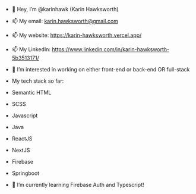 - 👋 Hey, I’m @karinhawk (Karin Hawksworth)


-  📫 My email: karin.hawksworth@gmail.com
-  📫 My website: https://karin-hawksworth.vercel.app/
-  📫 My LinkedIn: https://www.linkedin.com/in/karin-hawksworth-5b3513171/


- 👀 I’m interested in working on either front-end or back-end OR full-stack


- My tech stack so far:
- Semantic HTML
- SCSS
- Javascript
- Java
- ReactJS
- NextJS
- Firebase
- Springboot


- 🌱 I’m currently learning Firebase Auth and Typescript!


<!---
karinhawk/karinhawk is a ✨ special ✨ repository because its `README.md` (this file) appears on your GitHub profile.
You can click the Preview link to take a look at your changes.
--->

